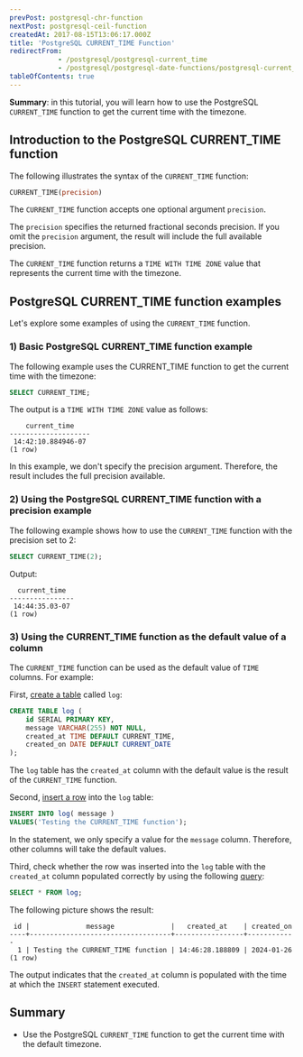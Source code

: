 ```yaml
---
prevPost: postgresql-chr-function
nextPost: postgresql-ceil-function
createdAt: 2017-08-15T13:06:17.000Z
title: 'PostgreSQL CURRENT_TIME Function'
redirectFrom:
            - /postgresql/postgresql-current_time 
            - /postgresql/postgresql-date-functions/postgresql-current_time
tableOfContents: true
---
```



**Summary**: in this tutorial, you will learn how to use the PostgreSQL `CURRENT_TIME` function to get the current time with the timezone.

## Introduction to the PostgreSQL CURRENT_TIME function

The following illustrates the syntax of the `CURRENT_TIME` function:

```sql
CURRENT_TIME(precision)
```

The `CURRENT_TIME` function accepts one optional argument `precision`.

The `precision` specifies the returned fractional seconds precision. If you omit the `precision` argument, the result will include the full available precision.

The `CURRENT_TIME` function returns a `TIME WITH TIME ZONE` value that represents the current time with the timezone.

## PostgreSQL CURRENT_TIME function examples

Let's explore some examples of using the `CURRENT_TIME` function.

### 1) Basic PostgreSQL CURRENT_TIME function example

The following example uses the CURRENT_TIME function to get the current time with the timezone:

```sql
SELECT CURRENT_TIME;
```

The output is a `TIME WITH TIME ZONE` value as follows:

```
    current_time
--------------------
 14:42:10.884946-07
(1 row)
```

In this example, we don't specify the precision argument. Therefore, the result includes the full precision available.

### 2) Using the PostgreSQL CURRENT_TIME function with a precision example

The following example shows how to use the `CURRENT_TIME` function with the precision set to 2:

```sql
SELECT CURRENT_TIME(2);
```

Output:

```
  current_time
----------------
 14:44:35.03-07
(1 row)
```

### 3) Using the CURRENT_TIME function as the default value of a column

The `CURRENT_TIME` function can be used as the default value of `TIME` columns. For example:

First, [create a table](/postgresql/postgresql-create-table) called `log`:

```sql
CREATE TABLE log (
    id SERIAL PRIMARY KEY,
    message VARCHAR(255) NOT NULL,
    created_at TIME DEFAULT CURRENT_TIME,
    created_on DATE DEFAULT CURRENT_DATE
);
```

The `log` table has the `created_at` column with the default value is the result of the `CURRENT_TIME` function.

Second, [insert a row](/postgresql/postgresql-insert) into the `log` table:

```sql
INSERT INTO log( message )
VALUES('Testing the CURRENT_TIME function');
```

In the statement, we only specify a value for the `message` column. Therefore, other columns will take the default values.

Third, check whether the row was inserted into the `log` table with the `created_at` column populated correctly by using the following [query](/postgresql/postgresql-select):

```sql
SELECT * FROM log;
```

The following picture shows the result:

```
 id |              message              |   created_at    | created_on
----+-----------------------------------+-----------------+------------
  1 | Testing the CURRENT_TIME function | 14:46:28.188809 | 2024-01-26
(1 row)
```

The output indicates that the `created_at` column is populated with the time at which the `INSERT` statement executed.

## Summary

- Use the PostgreSQL `CURRENT_TIME` function to get the current time with the default timezone.
